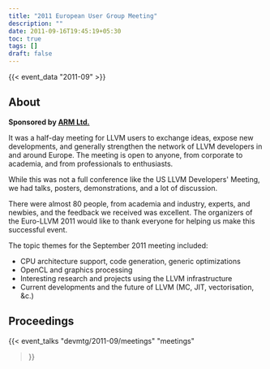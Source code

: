 ```yaml
---
title: "2011 European User Group Meeting"
description: ""
date: 2011-09-16T19:45:19+05:30
toc: true
tags: []
draft: false
---
```


{{< event_data "2011-09" >}}

## About

**Sponsored by [ARM Ltd.](http://www.arm.com/)**

It was a half-day meeting for LLVM users to exchange ideas, expose new developments, and generally strengthen the network of LLVM developers in and around Europe. The meeting is open to anyone, from corporate to academia, and from professionals to enthusiasts.

While this was not a full conference like the US LLVM Developers' Meeting, we had talks, posters, demonstrations, and a lot of discussion.

There were almost 80 people, from academia and industry, experts, and newbies, and the feedback we received was excellent. The organizers of the Euro-LLVM 2011 would like to thank everyone for helping us make this successful event.

The topic themes for the September 2011 meeting included:

- CPU architecture support, code generation, generic optimizations
- OpenCL and graphics processing
- Interesting research and projects using the LLVM infrastructure
- Current developments and the future of LLVM (MC, JIT, vectorisation, &c.)

## Proceedings

{{< event_talks
    "devmtg/2011-09/meetings"
    "meetings"
>}}